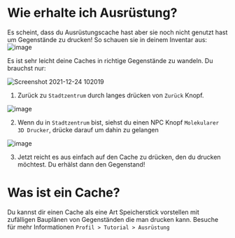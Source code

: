 # Wie erhalte ich Ausrüstung?

Es scheint, dass du Ausrüstungscache hast aber sie noch nicht genutzt hast um Gegenstände zu drucken!
So schauen sie in deinem Inventar aus: 
![image](https://user-images.githubusercontent.com/18545294/147308888-70f5d24b-258c-429b-8daa-7a1fa7822d0a.png)

Es ist sehr leicht deine Caches in richtige Gegenstände zu wandeln. Du brauchst nur:

![Screenshot 2021-12-24 102019](https://user-images.githubusercontent.com/18545294/147307871-bb6a8ab2-bd0f-48d2-a4b7-99efaceafcbf.png)

1. Zurück zu `Stadtzentrum` durch langes drücken von `Zurück` Knopf.

![image](https://user-images.githubusercontent.com/18545294/147307934-cc5cc6f0-5107-48a9-912b-07e4c4a02755.png)

2. Wenn du in `Stadtzentrum` bist, siehst du einen NPC Knopf `Molekularer 3D Drucker`, drücke darauf um dahin zu gelangen

![image](https://user-images.githubusercontent.com/18545294/147308950-d5e10150-6abd-4e46-b2c3-f2c448f9af37.png)

3. Jetzt reicht es aus einfach auf den Cache zu drücken, den du drucken möchtest. Du erhälst dann den Gegenstand!

# Was ist ein Cache?
Du kannst dir einen Cache als eine Art Speicherstick vorstellen mit zufälligen Bauplänen von Gegenständen die man drucken kann.
Besuche für mehr Informationen `Profil > Tutorial > Ausrüstung`

